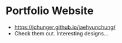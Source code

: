 # Portfolio Website
- https://jchunger.github.io/jaehyunchung/
- Check them out. Interesting designs...
